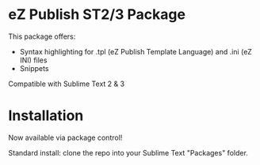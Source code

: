 eZ Publish ST2/3 Package
=====

This package offers:

* Syntax highlighting for .tpl (eZ Publish Template Language) and .ini (eZ INI) files
* Snippets

Compatible with Sublime Text 2 & 3

# Installation

Now available via package control!

Standard install: clone the repo into your Sublime Text "Packages" folder.
